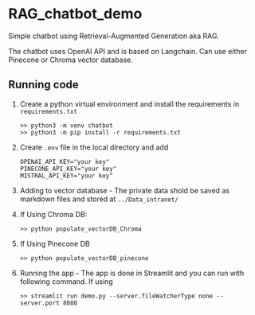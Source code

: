# RAG_chatbot_demo
Simple chatbot using Retrieval-Augmented Generation aka RAG.

The chatbot uses OpenAI API and is based on Langchain. Can use either Pinecone or Chroma vector database.

## Running code
1. Create a python virtual environment and install the requirements in `requirements.txt`
    ```
    >> python3 -m venv chatbot
    >> python3 -m pip install -r requirements.txt
    ```
2. Create `.env` file in the local directory and add
   ```
   OPENAI_API_KEY="your key"
   PINECONE_API_KEY="your key"
   MISTRAL_API_KEY="your key"
   ```
3. Adding to vector database - The private data shold be saved as markdown files and stored at `../Data_intranet/`
4. If Using Chroma DB:
    ```
    >> python populate_vectorDB_Chroma
    ```

5. If Using Pinecone DB
    ```
    >> python populate_vectorDB_pinecone
    ```

6. Running the app - The app is done in Streamlit and you can run with following command. If using 
    ```
    >> streamlit run demo.py --server.fileWatcherType none --server.port 8080
    ```

